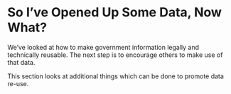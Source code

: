 # So I’ve Opened Up Some Data, Now What?

We’ve looked at how to make government information legally and technically
reusable. The next step is to encourage others to make use of that data.

This section looks at additional things which can be done to promote data
re-use.
